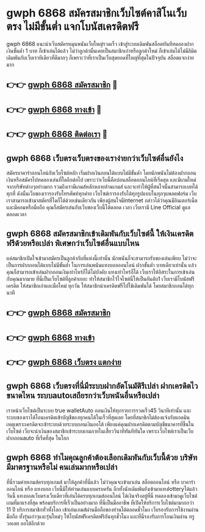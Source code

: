 # gwph 6868 สมัครสมาชิกเว็บไซต์คาสิโนเว็บตรง ไม่มีขั้นต่ำ แจกโบนัสเครดิตฟรี

gwph 6868 แนะนำเว็บสมัครหมุนพนันเว็บใหญ่รวดเร็ว เข้าสู่ระบบเดิมพันสล็อตทันทีทดลองฝากเงินขั้นต่ำ 1 บาท ก็เข้าเล่นได้แล้ว ไม่ว่าลูกค้านั้นเคยเป็นสมาชิกเก่าหรือลูกค้าใหม่ ก็เข้าเล่นได้ไม่มีลิมิต เดิมพันกับเว็บเราทีเดียวที่ดีมากๆ ก็เพราะว่าที่เราเป็นเว็บสุดยอดที่ใหญ่ที่สุดในปัจจุบัน สล็อตแจกง่ายมาก

## 👉👉 [gwph 6868 สมัครสมาชิก](https://bit.ly/3Ckzg5n) 🎰
## 👉👉 [gwph 6868 ทางเข้า](https://bit.ly/3Ckzg5n) 🎰
## 👉👉 [gwph 6868 ติดต่อเรา](https://bit.ly/3Ckzg5n) 🎰

## gwph 6868 เว็บตรงเว็บตรงของเราง่ายกว่าเว็บไซต์อื่นยังไง
สมัครบาคาร่าออนไลน์กับเว็บไซต์หลัก เริ่มฝากเงินถอนได้แบบไม่มีขั้นต่ำ โดยนักพนันไม่ต้องฝากถอนเงินหรือสมัครไปทดลองเล่นที่ใดอีกต่อไป เพราะว่าเว็บนี้คือบ่อนสล็อตออนไลน์ที่เริ่ดสุด และมีเกมใหม่จากบริษัทต่างๆอย่างมาก รวมถึงเรามีเกมส์หลักหลายล้านเกมส์ และจะทำให้ผู้ที่สนใจนั้นสามารถเบทได้ทุกที่ ดังนั้นเว็บของเรารองรับโทรศัพท์ทุกค่าย เว็บไซต์เรารองรับได้ทุกรูปแบบในทุกๆแพลตฟอร์ม เว็บเราสามารถเข้ามาสมัครที่ใดก็ได้ด้วยเช่นเดียวกัน เพียงผู้สนใจมีinternet กล่าวได้ว่าคุณมีอินเตอร์เน็ตและมีคอมหรือมือถือ คุณก็สมัครเล่นกับเว็บของเว็บนี้ได้ตลอด เวลา เว็บเรามี Line Official ดูแล ตลอดเวลา

## gwph 6868 สมัครสมาชิกเข้าเดิมพันกับเว็บไซต์นี้ ให้เงินเครดิตฟรีด้วยหรือเปล่า พิเศษกว่าเว็บไซต์อื่นแบบไหน
แค่สมาชิกเปิดใจเข้ามาสมัครเป็นลูกค้ากับที่แห่งนี้เท่านั้น นักพนันก็จะสามารถรับของเล่นเพียบ ไม่ว่าจะเป็นการฝากถอนได้แบบไม่มีขั้นต่ำ ในการเล่นพนันแทงบอลออนไลน์ ฝากขั้นต่ำ บาทเดียวเท่านั้น แล้วคุณก็สามารถเข้าเล่นฝากถอนเงินเท่าไหร่ก็ได้ไม่บังคับ แทงเท่าไหร่ก็ได้ เว็บเราให้อิสระในการเข้าเล่นกับคุณมากมาย ที่นี่เป็นเว็บไซต์ที่ลูกค้าเยอะ ทำให้สมาชิกไว้ใจไซต์นี่ให้เป็นอันดับ1 เว็บเรามีโบนัสฟรีเครดิต ให้สมาชิกเก่าและมือใหม่ ทุกวัน ให้สมาชิกนำเครดิตฟรีไปใช้เดิมพันได้ โดยสมาชิกถอนได้ทุกนาที

## 👉👉 [gwph 6868 สมัครสมาชิก](https://bit.ly/3Ckzg5n)
## 👉👉 [gwph 6868 ทางเข้า](https://bit.ly/3Ckzg5n)
## 👉👉 [gwph 6868 เว็บตรง แตกง่าย](https://bit.ly/3Ckzg5n)

## gwph 6868 เว็บตรงที่นี่มีระบบฝากอัตโนมัติรึเปล่า ฝากเครดิตไวขนาดไหน ระบบautoเสถียรกว่าเว็บพนันอื่นหรือเปล่า
เราหน้าเว็บไซต์เป็นระบบ true walletAuto ถอนเงินให้ทุกรายการรวดเร็ว45 วินาทีเท่านั้น และระบบของเราได้โอนเครดิตเข้าบัญชีของทุกคนได้ในเร็วที่สุดเลย โดยที่สมาชิกไม่ต้องแจ้งกับแอดมิน เหตุเพราะเครดิตจะเข้าระบบด้วยระบบถอนเงินออโต้ เพียงแค่คุณฝากเครดิตตามบัญชีธนาคารที่ขึ้นในเว็บไซต์ เว็บจะนำเงินของสมาชิกเข้าระบบเกมภายในเสี้ยววินาทีทันทีทันใด เพราะเว็บไซต์เราเป็นเว็บฝากถอนauto ที่เริ่ดที่สุด ในโลก

## gwph 6868 ทำไมคุณลูกค้าต้องเลือกเดิมพันกับเว็บนี้ด้วย บริษัทมีมาตรฐานหรือไม่ คนเล่นมากหรือเปล่า
ที่นี่รวมค่ายเกมส์ครบทุกเกมส์ มาให้ลูกค้าที่นี่แล้ว ไม่ว่าคุณจะเข้ามาเล่น สล็อตออนไลน์ หรือ บาคาร่าออนไลน์ หรือ แทงบอล เว็บนี้มีให้ท่านเล่นแบบครบครัน อีกทั้งนักเดิมพันยังเข้ามาแทงlotteryได้แล้ววันนี้ แทงบอลเว็บตรงเว็บเดียวที่เล่นได้ครบทุกเกมส์ออนไลน์ ได้เงินจริงอยู่ที่นี่ ทดลองเข้ามาดูเว็บไซต์เกมที่มาแรงที่สุด พร้อมบริการที่เร็วเป็นอย่างมาก ที่นี่เป็นมืออาชีพ ที่เปิดให้บริการเว็บไซต์มามากกว่า 11 ปี บริการสมาชิกทั่วทั้งโลก เข้าเล่นเกมส์ผ่านมือถือของท่านได้ตลอดชั่วโมง เว็บรองรับการใช้งานผ่านมือถือ ทั้งรุ่นเก่าๆและรุ่นใหม่ๆ ให้โบนัสฟรีเครดิตฟรีกันทุกชั่วโมง และที่นี่รองรับการโอนเงินผ่าน ทรูวอเลท ออโต้อีกด้วย
